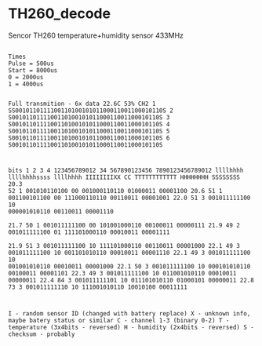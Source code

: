 # TH260_decode
Sencor TH260 temperature+humidity sensor 433MHz

<code>
Times
Pulse = 500us
Start = 8000us
0 = 2000us
1 = 4000us

Full transmition - 6x data
22.6C 53% CH2
1  SS001011011110011010010101100011001100010110S
2   S001011011110011010010101100011001100010110S
3   S001011011110011010010101100011001100010110S
4   S001011011110011010010101100011001100010110S
5   S001011011110011010010101100011001100010110S
6   S001011011110011010010101100011001100010110S


bits               1           2         3         4
          123456789012 34 567890123456 7890123456789012
            llllhhhh      llllhhhhssss llllhhhh
            IIIIIIIIXX CC TTTTTTTTTTTT HHHHHHHH SSSSSSSS
20.3 52 1 001010110100 00 001000110110 01000011 00001100
20.6 51 1 001100101100 00 111000110110 00110011 00001001
22.0 51 3 001011111100 10 000001010110 00110011 00001110  
21.7 50 1 001011111100 00 101001000110 00100011 00000111
21.9 49 2 001011111100 01 111101000110 00010011 00001111  
21.9 51 3 001011111100 10 111101000110 00110011 00001000
22.1 49 3 001011111100 10 001101010110 00010011 00001110
22.1 49 3 001011111100 10 001001010110 00010011 00001000
22.1 50 3 001011111100 10 000101010110 00100011 00001101
22.3 49 3 001011111100 10 011001010110 00010011 00000011
22.4 84 3 001011111101 10 011101010110 01000101 00000011
22.8 73 3 001011111110 10 111001010110 10010100 00011111

I - random sensor ID (changed with battery replace)
X - unknown info, maybe batery status or similar
C - channel 1-3 (binary 0-2)
T - temperature (3x4bits - reversed)
H - humidity (2x4bits - reversed)
S - checksum - probably
</code>

